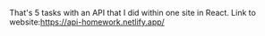 That's 5 tasks with an API that I did within one site in React.
Link to website:https://api-homework.netlify.app/
